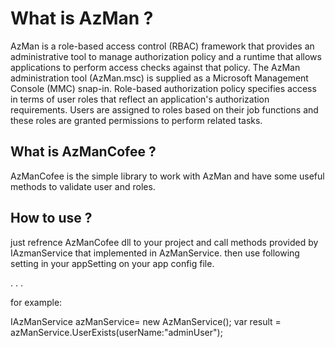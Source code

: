 # What is AzMan ?
AzMan is a role-based access control (RBAC) framework that provides an administrative tool to manage authorization policy and a runtime that allows applications to perform access checks against that policy. The AzMan administration tool (AzMan.msc) is supplied as a Microsoft Management Console (MMC) snap-in.
Role-based authorization policy specifies access in terms of user roles that reflect an application's authorization requirements. Users are assigned to roles based on their job functions and these roles are granted permissions to perform related tasks.

 What is AzManCofee ?
 --------------------
AzManCofee is the simple library to work with AzMan and have some useful methods to validate user and roles.

 How to use ?
 -------------
just refrence AzManCofee dll to your project and call methods provided by IAzmanService that implemented in AzManService.
then use following setting in your appSetting on your app config file.

  <appSettings>
    <add key="AzManConnectionStringName" value="MyAzManConnectionStringName" />
    <add key="AzManAppName" value="MyAppName" />
    <add key="AzManStorageName" value="MyAppStore" />
    <add key="AzManDomainName" value="MyDomain" />
    <add key="AzManBypass" value="true" />
	.
	.
	.

 </appSettings>

for example:

IAzManService azManService= new AzManService();
var result = azManService.UserExists(userName:"adminUser");
